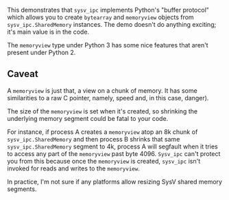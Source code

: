 This demonstrates that `sysv_ipc` implements Python's "buffer protocol" which
allows you to create `bytearray` and `memoryview` objects from
`sysv_ipc.SharedMemory` instances. The demo doesn't do anything exciting;
it's main value is in the code.

The `memoryview` type under Python 3 has some nice features that aren't
present under Python 2.

## Caveat

A `memoryview` is just that, a view on a chunk of memory. It has some
similarities to a raw C pointer, namely, speed and, in this case, danger).

The size of the `memoryview` is set when it's created, so shrinking the
underlying memory segment could be fatal to your code.

For instance, if process A creates a `memoryview` atop an 8k chunk
of `sysv_ipc.SharedMemory` and then process B shrinks that same
`sysv_ipc.SharedMemory` segment to 4k, process A will segfault when it tries
to access any part of the `memoryview` past byte 4096. `Sysv_ipc` can't
protect you from this because once the `memoryview` is created, `sysv_ipc`
isn't invoked for reads and writes to the `memoryview`.

In practice, I'm not sure if any platforms allow resizing SysV shared
memory segments.
